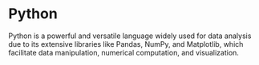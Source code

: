 # Python
Python is a powerful and versatile language widely used for data analysis due to its extensive libraries like Pandas, NumPy, and Matplotlib, which facilitate data manipulation, numerical computation, and visualization. 
